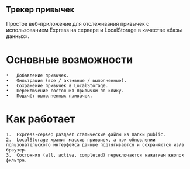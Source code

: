 ## Трекер привычек

Простое веб-приложение для отслеживания привычек с использованием Express на сервере и LocalStorage в качестве «базы данных».

# Основные возможности
	•	Добавление привычек.
	•	Фильтрация (все / активные / выполненные).
	•	Сохранение привычек в LocalStorage.
	•	Переключение состояния привычки по клику.
	•	Подсчёт выполненных привычек.

# Как работает
	1.	Express-сервер раздаёт статические файлы из папки public.
	2.	LocalStorage хранит массив привычек, а при обновлении пользовательского интерфейса данные подтягиваются и сохраняются из/в браузер.
	3.	Состояния (all, active, completed) переключаются нажатием кнопок фильтра.
